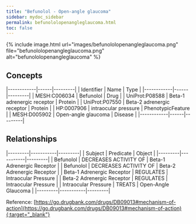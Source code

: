 ```yaml
---
title: "Befunolol - Open-angle glaucoma"
sidebar: mydoc_sidebar
permalink: befunololopenangleglaucoma.html
toc: false 
---
```


{% include image.html url="images/befunololopenangleglaucoma.png" file="befunololopenangleglaucoma.png" alt="befunololopenangleglaucoma" %}

## Concepts

|------------|------|---------|
| Identifier | Name | Type    |
|------------|------|---------|
| MESH:C006034 | Befunolol | Drug |
| UniProt:P08588 | Beta-1 adrenergic receptor | Protein |
| UniProt:P07550 | Beta-2 adrenergic receptor | Protein |
| HP:0007906 | intraocular pressure | PhenotypicFeature |
| MESH:D005902 | Open-angle glaucoma | Disease |
|------------|------|---------|

## Relationships

|---------|-----------|---------|
| Subject | Predicate | Object  |
|---------|-----------|---------|
| Befunolol | DECREASES ACTIVITY OF | Beta-1 Adrenergic Receptor |
| Befunolol | DECREASES ACTIVITY OF | Beta-2 Adrenergic Receptor |
| Beta-1 Adrenergic Receptor | REGULATES | Intraocular Pressure |
| Beta-2 Adrenergic Receptor | REGULATES | Intraocular Pressure |
| Intraocular Pressure | TREATS | Open-Angle Glaucoma |
|---------|-----------|---------|

Reference: [https://go.drugbank.com/drugs/DB09013#mechanism-of-action](https://go.drugbank.com/drugs/DB09013#mechanism-of-action){:target="_blank"}